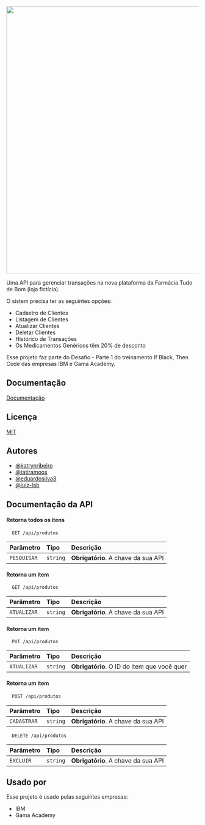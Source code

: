 <div align="center">
<img src="https://user-images.githubusercontent.com/106891550/184989414-eb297f24-50da-4584-817c-5bf29741c1ab.png" width="700px"/>
</div>


Uma API para gerenciar transações na nova plataforma da Farmácia Tudo de Bom (loja fictícia).

O sistem  precisa ter as seguintes opções:
- Cadastro de Clientes
- Listagem de Clientes
- Atualizar Clientes
- Deletar Clientes
- Histórico de Transações
- Os Medicamentos Genéricos têm 20% de desconto

Esse projeto faz parte do Desafio - Parte 1 do treinamento If Black, Then Code das empresas IBM e Gama Academy.



## Documentação

[Documentação](https://link-da-documentação)


## Licença

[MIT](https://choosealicense.com/licenses/mit/)


## Autores

- [@katrynribeiro](https://www.github.com/katrynribeiro)
- [@tatiramoos](https://www.github.com/tatiramoos)
- [@eduardosilva3](https://www.github.com/eduardosilva3)
- [@luiz-lab](https://www.github.com/luiz-lab)


## Documentação da API

#### Retorna todos os itens

```http
  GET /api/produtos
```

| Parâmetro   | Tipo       | Descrição                           |
| :---------- | :--------- | :---------------------------------- |
| `PESQUISAR` | `string` | **Obrigatório**. A chave da sua API |


#### Retorna um item

```http
  GET /api/produtos
```

| Parâmetro   | Tipo       | Descrição                           |
| :---------- | :--------- | :---------------------------------- |
| `ATUALIZAR` | `string` | **Obrigatório**. A chave da sua API |


#### Retorna um item

```http
  PUT /api/produtos
```

| Parâmetro   | Tipo       | Descrição                                   |
| :---------- | :--------- | :------------------------------------------ |
| `ATUALIZAR`      | `string` | **Obrigatório**. O ID do item que você quer |


#### Retorna um item

```http
  POST /api/produtos
```

| Parâmetro   | Tipo       | Descrição                           |
| :---------- | :--------- | :---------------------------------- |
| `CADASTRAR` | `string` | **Obrigatório**. A chave da sua API |

```http
  DELETE /api/produtos
```

| Parâmetro   | Tipo       | Descrição                           |
| :---------- | :--------- | :---------------------------------- |
| `EXCLUIR` | `string` | **Obrigatório**. A chave da sua API |





## Usado por

Esse projeto é usado pelas seguintes empresas:

- IBM
- Gama Academy


